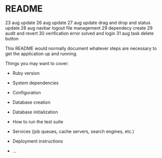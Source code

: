 # README

23 aug update
26 aug update
27 aug update  drag and drop and status update
28 aug navbar logout file management
29 dependecy create
29 audit and revert
30 verification error solved  and login 
31 aug task delete button

This README would normally document whatever steps are necessary to get the
application up and running.

Things you may want to cover:

* Ruby version

* System dependencies

* Configuration

* Database creation

* Database initialization

* How to run the test suite

* Services (job queues, cache servers, search engines, etc.)

* Deployment instructions

* ...
